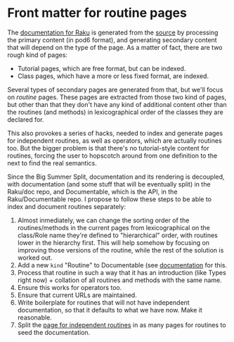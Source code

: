# Front matter for routine pages

The [documentation for Raku](https://docs.raku.org) is generated from
the [source](https://github.com/Raku/doc) by processing the primary
content (in pod6 format), and generating secondary content that will
depend on the type of the page. As a matter of fact, there are two
rough kind of pages:

* Tutorial pages, which are free format, but can be indexed.
* Class pages, which have a more or less fixed format, are indexed.

Several types of secondary pages are generated from that, but we'll
focus on *routine* pages. These pages are extracted from those two
kind of pages, but other than that they don't have any kind of
additional content other than the routines (and methods) in
lexicographical order of the classes they are declared for.

This also provokes a series of hacks, needed to index and generate
pages for independent routines, as well as operators, which are
actually routines too. But the bigger problem is that there's no
tutorial-style content for routines, forcing the user to hopscotch
around from one definition to the next to find the real semantics.

Since the Big Summer Split, documentation and its rendering is
decoupled, with documentation (and some stuff that will be eventually
split) in the Raku/doc repo, and Documentable, which is the API, in
the Raku/Documentable repo. I propose to follow these steps to be able
to index and document routines separately:

1. Almost inmediately, we can change the sorting order of the
   routines/methods in the current pages from lexicographical on the
   class/Role name they're defined to "hierarchical" order, with
   routines lower in the hierarchy first. This will help somehow by
   focusing on improving those versions of the routine, while the rest
   of the solution is worked out.
1. Add a new `kind` "Routine" to Documentable
   (see
   [documentation](https://raw.githubusercontent.com/Raku/Documentable/master/docs/Language/document-format.pod6) for
   this.
2. Process that routine in such a way that it has an introduction
   (like Types right now) + collation of all routines and methods with
   the same name.
3. Ensure this works for operators too.
4. Ensure that current URLs are maintained.
4. Write boilerplate for routines that will not have independent
   documentation, so that it defaults to what we have now. Make it reasonable.
4. Split
   the
   [page for independent routines](https://docs.raku.org/language/independent-routines) in
   as many pages for routines to seed the documentation.
   
